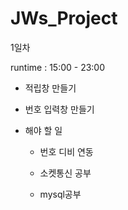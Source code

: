 # JWs_Project

1일차

runtime : 15:00 - 23:00

- 적립창 만들기

- 번호 입력창 만들기

- 해야 할 일

  - 번호 디비 연동

  - 소켓통신 공부

  - mysql공부

    
